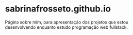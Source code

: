 # sabrinafrosseto.github.io
Página sobre mim, para apresentação dos projetos que estou desenvolvendo enquanto estudo programação web fullstack.
